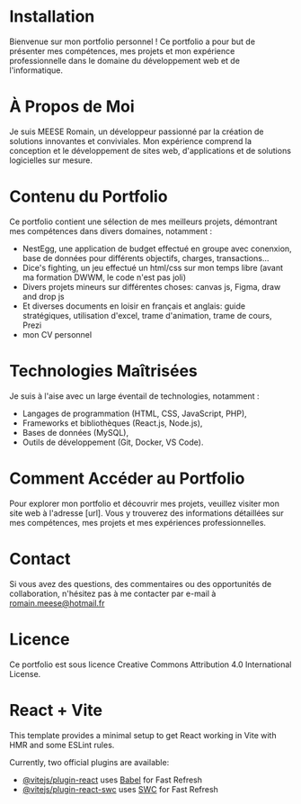 # Installation

Bienvenue sur mon portfolio personnel !
Ce portfolio a pour but de présenter mes compétences, mes projets et mon expérience professionnelle dans le domaine du développement web et de l'informatique.

# À Propos de Moi

Je suis MEESE Romain, un développeur passionné par la création de solutions innovantes et conviviales. Mon expérience comprend la conception et le développement de sites web, d'applications et de solutions logicielles sur mesure.

# Contenu du Portfolio

Ce portfolio contient une sélection de mes meilleurs projets, démontrant mes compétences dans divers domaines, notamment :
- NestEgg, une application de budget effectué en groupe avec conenxion, base de données pour différents objectifs, charges, transactions...
- Dice's fighting, un jeu effectué un html/css sur mon temps libre (avant ma formation DWWM, le code n'est pas joli)
- Divers projets mineurs sur différentes choses: canvas js, Figma, draw and drop js
- Et diverses documents en loisir en français et anglais: guide stratégiques, utilisation d'excel, trame d'animation, trame de cours, Prezi
- mon CV personnel

# Technologies Maîtrisées

Je suis à l'aise avec un large éventail de technologies, notamment :

- Langages de programmation (HTML, CSS, JavaScript, PHP),
- Frameworks et bibliothèques (React.js, Node.js),
- Bases de données (MySQL),
- Outils de développement (Git, Docker, VS Code).

# Comment Accéder au Portfolio

Pour explorer mon portfolio et découvrir mes projets, veuillez visiter mon site web à l'adresse [url]. Vous y trouverez des informations détaillées sur mes compétences, mes projets et mes expériences professionnelles.

# Contact

Si vous avez des questions, des commentaires ou des opportunités de collaboration, n'hésitez pas à me contacter par e-mail à romain.meese@hotmail.fr 

# Licence

Ce portfolio est sous licence Creative Commons Attribution 4.0 International License.

# React + Vite

This template provides a minimal setup to get React working in Vite with HMR and some ESLint rules.

Currently, two official plugins are available:

- [@vitejs/plugin-react](https://github.com/vitejs/vite-plugin-react/blob/main/packages/plugin-react/README.md) uses [Babel](https://babeljs.io/) for Fast Refresh
- [@vitejs/plugin-react-swc](https://github.com/vitejs/vite-plugin-react-swc) uses [SWC](https://swc.rs/) for Fast Refresh
